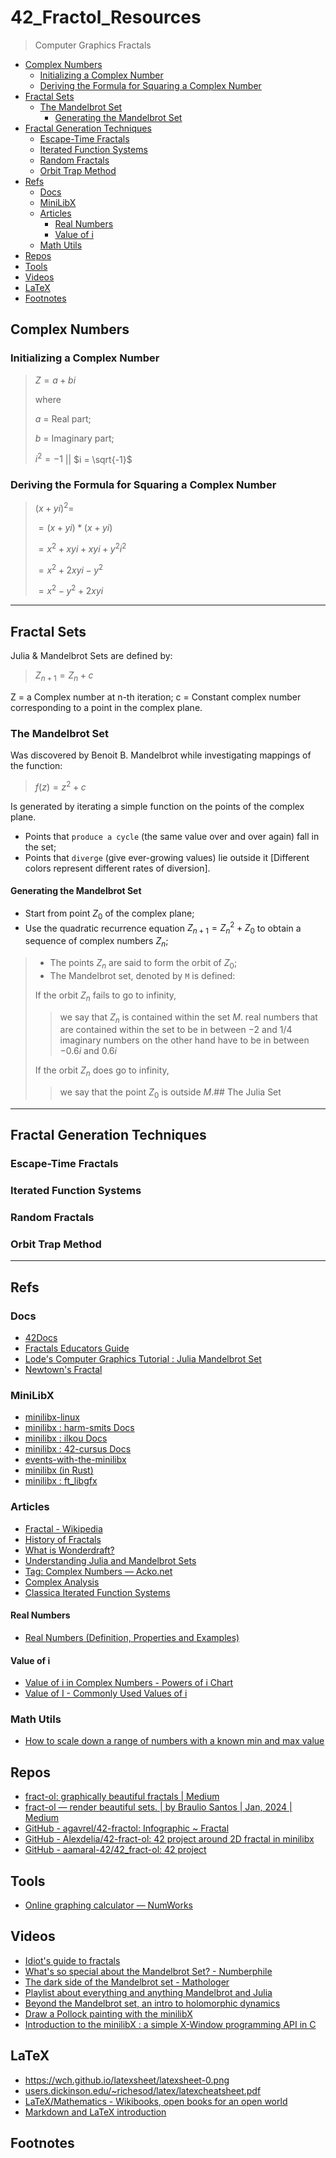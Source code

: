 # 42_Fractol_Resources
> Computer Graphics Fractals

<!-- mtoc-start -->

* [Complex Numbers](#complex-numbers)
  * [Initializing a Complex Number](#initializing-a-complex-number)
  * [Deriving the Formula for Squaring a Complex Number](#deriving-the-formula-for-squaring-a-complex-number)
* [Fractal Sets](#fractal-sets)
  * [The Mandelbrot Set](#the-mandelbrot-set)
    * [Generating the Mandelbrot Set](#generating-the-mandelbrot-set)
* [Fractal Generation Techniques](#fractal-generation-techniques)
  * [Escape-Time Fractals](#escape-time-fractals)
  * [Iterated Function Systems](#iterated-function-systems)
  * [Random Fractals](#random-fractals)
  * [Orbit Trap Method](#orbit-trap-method)
* [Refs](#refs)
  * [Docs](#docs)
  * [MiniLibX](#minilibx)
  * [Articles](#articles)
    * [Real Numbers ](#real-numbers-)
    * [Value of i](#value-of-i)
  * [Math Utils](#math-utils)
* [Repos](#repos)
* [Tools](#tools)
* [Videos](#videos)
* [LaTeX](#latex)
* [Footnotes](#footnotes)

<!-- mtoc-end -->
## Complex Numbers

### Initializing a Complex Number

> $Z = a + bi$ 
>
> where
>
> $a$ = Real part;
>
> $b$ = Imaginary part;
>
> $i^2 = -1$  || $i = \sqrt{-1}$
>

### Deriving the Formula for Squaring a Complex Number

> $(x + yi)^2 =$ 
>
> $= (x + yi) * (x + yi)$
>
> $= x^2 + xyi + xyi + y^2i^2$
>
> $= x^2 + 2xyi - y^2$ 
>
> $= x^2 - y^2 + 2xyi$

___
## Fractal Sets

Julia & Mandelbrot Sets are defined by: 

> $Z_{n+1} = Z_{n} + c$

Z = a Complex number at n-th iteration;
c = Constant complex number corresponding to a point in the complex plane.
### The Mandelbrot Set
Was discovered by Benoit B. Mandelbrot while investigating mappings of the function:
> $f(z) = z^2 + c$

Is generated by iterating a simple function on the points of the complex plane. 
- Points that `produce a cycle` (the same value over and over again) fall in the set;
- Points that `diverge` (give ever-growing values) lie outside it [Different colors represent different rates of diversion].
#### Generating the Mandelbrot Set

- Start from point $Z_0$ of the complex plane;
- Use the quadratic recurrence equation $Z_{n+1} = Z_{n}^2 + Z_{0}$ to obtain a sequence of complex numbers $Z_{n}$;

> - The points $Z_{n}$ are said to form the orbit of $Z_{0}$;
> - The Mandelbrot set, denoted by `M` is defined:
> 
> If the orbit $Z_n$ fails to go to infinity, 
> 
> > we say that $Z_{n}$ is contained within the set $M$.
> > real numbers that are contained within the set to be in between $-2$ and $1/4$
> > imaginary numbers on the other hand have to be in between $-0.6i$ and $0.6i$
> 
> If the orbit $Z_n$ does go to infinity, 
> 
> > we say that the point $Z_{0}$ is outside $M$.## The Julia Set

___
## Fractal Generation Techniques
### Escape-Time Fractals
### Iterated Function Systems
### Random Fractals
### Orbit Trap Method

___
## Refs
### Docs
- [42Docs](https://harm-smits.github.io/42docs/)
- [Fractals Educators Guide](https://fractalfoundation.org/fractivities/FractalPacks-EducatorsGuide.pdf)
- [Lode's Computer Graphics Tutorial : Julia Mandelbrot Set](https://lodev.org/cgtutor/juliamandelbrot.html)
- [Newtown's Fractal](https://young.physics.ucsc.edu/242/newton.pdf)
### MiniLibX
- [minilibx-linux](https://github.com/42Paris/minilibx-linux)
- [minilibx : harm-smits Docs](https://harm-smits.github.io/42docs/libs/minilibx/getting_started.html)
- [minilibx : ilkou Docs](https://github.com/ilkou/minilibx)
- [minilibx : 42-cursus Docs](https://42-cursus.gitbook.io/guide/minilibx)
- [events-with-the-minilibx](https://aurelienbrabant.fr/blog/events-with-the-minilibx)
- [minilibx (in Rust)](https://docs.rs/minilibx/latest/minilibx/)
- [minilibx : ft_libgfx](https://github.com/qst0/ft_libgfx?tab=readme-ov-file)
### Articles
- [Fractal - Wikipedia](https://en.wikipedia.org/wiki/Fractal)
- [History of Fractals](https://nnart.org/history-of-fractals/)
- [What is Wonderdraft?](https://nnart.org/what-is-wonderdraft/)
- [Understanding Julia and Mandelbrot Sets](https://www.karlsims.com/julia.html)
- [Tag: Complex Numbers — Acko.net](https://acko.net/tag/complex-numbers/)
- [Complex Analysis](https://complex-analysis.com/content/mandelbrot_set.html)
- [Classica Iterated Function Systems](https://larryriddle.agnesscott.org/ifs/ifs.htm)
#### Real Numbers 
- [Real Numbers (Definition, Properties and Examples)](https://byjus.com/maths/real-numbers/)
#### Value of i
- [Value of i in Complex Numbers - Powers of i Chart](https://byjus.com/maths/value-of-i/)
- [Value of I - Commonly Used Values of i](https://www.vedantu.com/maths/value-of-i)
### Math Utils
- [How to scale down a range of numbers with a known min and max value](https://stackoverflow.com/questions/5294955/how-to-scale-down-a-range-of-numbers-with-a-known-min-and-max-value)
## Repos
- [fract-ol: graphically beautiful fractals | Medium](https://medium.com/@leogaudin/fract-ol-creating-graphically-beautiful-fractals-6664b6b045b5)
- [fract-ol — render beautiful sets. | by Braulio Santos | Jan, 2024 | Medium](https://medium.com/@by1jorgesantos/fract-ol-render-beautiful-sets-0699a378b953)
- [GitHub - agavrel/42-fractol: Infographic \~ Fractal](https://github.com/agavrel/42-fractol)
- [GitHub - Alexdelia/42-fract-ol: 42 project around 2D fractal in minilibx](https://github.com/Alexdelia/42-fract-ol)
- [GitHub - aamaral-42/42_fract-ol: 42 project](https://github.com/aamaral-42/42_fract-ol)
## Tools
- [Online graphing calculator — NumWorks](https://www.numworks.com/simulator/)
## Videos
- [Idiot's guide to fractals](https://www.youtube.com/watch?v=gfVmtaOUER8)
- [What's so special about the Mandelbrot Set? - Numberphile](https://youtu.be/FFftmWSzgmk?si=QebM2_Ny866hULFQ)
- [The dark side of the Mandelbrot set - Mathologer](https://youtu.be/9gk_8mQuerg?si=mCjcqvcn6kVsQN8Y)
- [Playlist about everything and anything Mandelbrot and Julia](https://www.youtube.com/watch?v=7MotVcGvFMg&list=PL9tHLTl03LqG4ajDvqyfCDMKSxmR_plJ3)
- [Beyond the Mandelbrot set, an intro to holomorphic dynamics](https://youtu.be/LqbZpur38nw?si=7gpxDJIpsfJYp_0m)
- [Draw a Pollock painting with the minilibX](https://www.youtube.com/watch?v=9eAPbNUQD1Y)
- [Introduction to the minilibX : a simple X-Window programming API in C](https://www.youtube.com/watch?v=bYS93r6U0zg&t=0s)
## LaTeX
- https://wch.github.io/latexsheet/latexsheet-0.png
- [users.dickinson.edu/\~richesod/latex/latexcheatsheet.pdf](https://users.dickinson.edu/~richesod/latex/latexcheatsheet.pdf)
- [LaTeX/Mathematics - Wikibooks, open books for an open world](https://en.wikibooks.org/wiki/LaTeX/Mathematics)
- [Markdown and LaTeX introduction](https://ashki23.github.io/markdown-latex.html)
## Footnotes

[^1]: [The Fractal Geometry of Nature - Benoit B. Mandelbrot - Google Livros](https://books.google.pt/books?id=0R2LkE3N7-oC&redir_esc=y)
[^2]: [Are Fractals or Fractal Curves Differentiable?](https://nnart.org/are-fractals-differentiable/)
[^3]: [How to Draw Fractals by Hand: A Beginner's Guide](https://nnart.org/how-to-draw-fractals-by-hand-a-beginners-guide/)
[^4]: [Complete List of Books by Benoit Mandelbrot](https://nnart.org/complete-list-of-books-by-benoit-mandelbrot/)
[^5]: [How Are Fractals Used in Technology and Engineering?](https://nnart.org/how-are-fractals-used-in-technology-and-engineering/)
[^6]: [Style Guide: How Did Jackson Pollock Paint?](https://nnart.org/style-guide-jackson-pollock/)
[^7]: [How Do Fractals Appear in Nature? 10 Outstanding Examples](https://nnart.org/fractals-in-nature/)
[^8]: [How Are Fractals Used in Technology and Engineering?](https://nnart.org/how-are-fractals-used-in-technology-and-engineering/)
